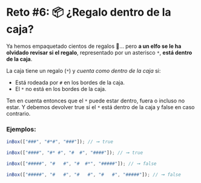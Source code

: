 # Reto #6: 📦 ¿Regalo dentro de la caja?

Ya hemos empaquetado cientos de regalos 🎁… pero **a un elfo se le ha olvidado revisar si el regalo**, representado por un asterisco `*`, **está dentro de la caja**.

La caja tiene un regalo (`*`) y _cuenta como dentro de la caja_ si:

- Está rodeada por `#` en los bordes de la caja.
- El `*` no está en los bordes de la caja.

Ten en cuenta entonces que el `*` puede estar dentro, fuera o incluso no estar. Y debemos devolver true si el `*` está dentro de la caja y false en caso contrario.

### Ejemplos:

```javascript
inBox(["###", "#*#", "###"]); // ➞ true

inBox(["####", "#* #", "#  #", "####"]); // ➞ true

inBox(["#####", "#   #", "#  #*", "#####"]); // ➞ false

inBox(["#####", "#   #", "#   #", "#   #", "#####"]); // ➞ false
```
